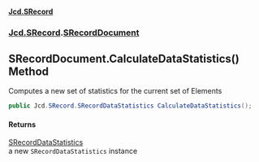 #### [Jcd.SRecord](index.md 'index')
### [Jcd.SRecord](Jcd.SRecord.md 'Jcd.SRecord').[SRecordDocument](Jcd.SRecord.SRecordDocument.md 'Jcd.SRecord.SRecordDocument')

## SRecordDocument.CalculateDataStatistics() Method

Computes a new set of statistics for the current set of Elements

```csharp
public Jcd.SRecord.SRecordDataStatistics CalculateDataStatistics();
```

#### Returns
[SRecordDataStatistics](Jcd.SRecord.SRecordDataStatistics.md 'Jcd.SRecord.SRecordDataStatistics')  
a new `SRecordDataStatistics` instance